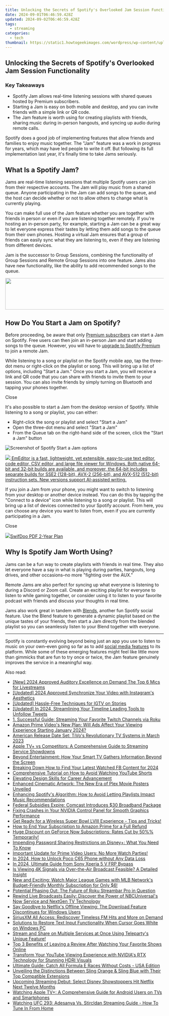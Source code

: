 ```yaml
---
title: Unlocking the Secrets of Spotify's Overlooked Jam Session Functionality
date: 2024-09-01T06:46:59.428Z
updated: 2024-09-02T06:46:59.428Z
tags:
  - streaming
categories:
  - tech
thumbnail: https://static1.howtogeekimages.com/wordpress/wp-content/uploads/2024/07/spotify-jam-1.jpg
---
```


## Unlocking the Secrets of Spotify's Overlooked Jam Session Functionality

### Key Takeaways

* Spotify Jam allows real-time listening sessions with shared queues hosted by Premium subscribers.
* Starting a Jam is easy on both mobile and desktop, and you can invite friends with a simple link or QR code.
* The Jam feature is worth using for creating playlists with friends, sharing music during in-person hangouts, and syncing up audio during remote calls.

 Spotify does a good job of implementing features that allow friends and families to enjoy music together. The "Jam" feature was a work in progress for years, which may have led people to write it off. But following its full implementation last year, it's finally time to take Jams seriously.

##  What Is a Spotify Jam?

 Jams are real-time listening sessions that multiple Spotify users can join from their respective accounts. The Jam will play music from a shared queue. Anyone participating in the Jam can add songs to the queue, and the host can decide whether or not to allow others to change what is currently playing.

 You can make full use of the Jam feature whether you are together with friends in person or even if you are listening together remotely. If you're hosting an in-person party, for example, starting a Jam can be a great way to let everyone express their tastes by letting them add songs to the queue from their own phones. Hosting a virtual Jam ensures that a group of friends can easily sync what they are listening to, even if they are listening from different devices.

 Jam is the successor to Group Sessions, combining the functionality of Group Sessions and Remote Group Sessions into one feature. Jams also have new functionality, like the ability to add recommended songs to the queue.

<!-- affiliate ads begin -->
<a href="https://imp.i110150.net/c/5597632/924299/11305" target="_top" id="924299"><img src="//a.impactradius-go.com/display-ad/11305-924299" border="0" alt="" width="520" height="100"/></a>
<!-- affiliate ads end -->
##  How Do You Start a Jam on Spotify?

 Before proceeding, be aware that only [Premium subscribers](https://tech-renaissance.techidaily.com/unlocking-the-secrets-of-successful-tiktok-duets-for-beginners/) can start a Jam on Spotify. Free users can then join an in-person Jam and start adding songs to the queue. However, you will have to [upgrade to Spotify Premium](https://twitter-videos.techidaily.com/new-in-2024-digital-drama-videoviral-sagas-unfold-online/) to join a remote Jam.

 While listening to a song or playlist on the Spotify mobile app, tap the three-dot menu or right-click on the playlist or song. This will bring up a list of options, including "Start a Jam." Once you start a Jam, you will receive a link and QR code that you can share with friends to invite them to your session. You can also invite friends by simply turning on Bluetooth and tapping your phones together.

Close 

 It's also possible to start a Jam from the desktop version of Spotify. While listening to a song or playlist, you can either:

* Right-click the song or playlist and select "Start a Jam"
* Open the three-dot menu and select "Start a Jam"
* From the Queue tab on the right-hand side of the screen, click the "Start a Jam" button

![Screenshot of Spotify Start a Jam options](https://static1.howtogeekimages.com/wordpress/wp-content/uploads/2024/07/screenshot-of-spotify-start-a-jam-options.png) 

<!-- affiliate ads begin -->
<a href="https://shop.emeditor.com/order/checkout.php?PRODS=4610657&QTY=1&AFFILIATE=108875&CART=1"><img src="https://www.emeditor.com/wp-content/uploads/2024/06/emeditor_chat_ai.png" border="0">
EmEditor is a fast, lightweight, yet extensible, easy-to-use text editor, code editor, CSV editor, and large file viewer for Windows. Both native 64-bit and 32-bit builds are available, and moreover, the 64-bit includes separate builds for SSE2 (128-bit), AVX-2 (256-bit), and AVX-512 (512-bit) instruction sets. New versions support AI-assisted writing.</a>
<!-- affiliate ads end -->
 If you join a Jam from your phone, you might want to switch to listening from your desktop or another device instead. You can do this by tapping the "Connect to a device" icon while listening to a song or playlist. This will bring up a list of devices connected to your Spotify account. From here, you can choose any device you want to listen from, even if you are currently participating in a Jam.

Close 

<!-- affiliate ads begin -->
<a href="https://purchase.swifdoo.com/order/checkout.php?PRODS=40002580&QTY=1&AFFILIATE=108875&CART=1"><img src="https://secure.avangate.com/images/merchant/8b932759a5a04ddb34bf79e3f9072e4b/products/3_Product%20box%20white-1024x1024.png" border="0">SwifDoo PDF 2-Year Plan</a>
<!-- affiliate ads end -->
##  Why Is Spotify Jam Worth Using?

 Jams can be a fun way to create playlists with friends in real time. They also let everyone have a say in what is playing during parties, hangouts, long drives, and other occasions–no more "fighting over the AUX."

 Remote Jams are also perfect for syncing up what everyone is listening to during a Discord or Zoom call. Create an exciting playlist for everyone to listen to while gaming together, or consider using it to listen to your favorite podcast with friends and discuss your thoughts in real time.

 Jams also work great in tandem with [Blends](https://facebook-video-content.techidaily.com/new-in-2024-vimeo-profile-picture-constraints/), another fun Spotify social feature. Use the Blend feature to generate a dynamic playlist based on the unique tastes of your friends, then start a Jam directly from the blended playlist so you can seamlessly listen to your Blend together with everyone.

---

 Spotify is constantly evolving beyond being just an app you use to listen to music on your own–even going so far as to add [social media features](https://apple-account.techidaily.com/how-to-change-credit-card-from-your-iphone-se-2020-apple-id-and-apple-pay-by-drfone-ios/) to its platform. While some of these emerging features might feel like little more than gimmicks that are fun to try once or twice, the Jam feature genuinely improves the service in a meaningful way.

<ins class="adsbygoogle"
     style="display:block"
     data-ad-format="autorelaxed"
     data-ad-client="ca-pub-7571918770474297"
     data-ad-slot="1223367746"></ins>



<ins class="adsbygoogle"
     style="display:block"
     data-ad-client="ca-pub-7571918770474297"
     data-ad-slot="8358498916"
     data-ad-format="auto"
     data-full-width-responsive="true"></ins>

<span class="atpl-alsoreadstyle">Also read:</span>
<div><ul>
<li><a href="https://fox-blue.techidaily.com/new-2024-approved-auditory-excellence-on-demand-the-top-6-mics-for-livestreams/"><u>[New] 2024 Approved  Auditory Excellence on Demand  The Top 6 Mics for Livestreams</u></a></li>
<li><a href="https://instagram-clips.techidaily.com/updated-2024-approved-synchronize-your-video-with-instagrams-aesthetics/"><u>[Updated] 2024 Approved  Synchronize Your Video with Instagram's Aesthetics</u></a></li>
<li><a href="https://instagram-video-files.techidaily.com/updated-hassle-free-techniques-for-igtv-on-stories/"><u>[Updated] Hassle-Free Techniques for IGTV on Stories</u></a></li>
<li><a href="https://twitter-videos.techidaily.com/updated-in-2024-streamlining-your-timeline-leading-tools-to-unfollow-tweets/"><u>[Updated] In 2024, Streamlining Your Timeline  Leading Tools to Unfollow Tweets</u></a></li>
<li><a href="https://media-tips.techidaily.com/1-successful-guide-streaming-your-favorite-twitch-channels-via-roku/"><u>1. Successful Guide: Streaming Your Favorite Twitch Channels via Roku</u></a></li>
<li><a href="https://media-tips.techidaily.com/amazon-prime-videos-new-plan-will-ads-affect-your-viewing-experience-starting-january-2024/"><u>Amazon Prime Video's New Plan: Will Ads Affect Your Viewing Experience Starting January 2024?</u></a></li>
<li><a href="https://media-tips.techidaily.com/american-release-date-set-tivos-revolutionary-tv-systems-in-march-2023/"><u>American Release Date Set: TiVo's Revolutionary TV Systems in March 2023</u></a></li>
<li><a href="https://media-tips.techidaily.com/apple-tvplus-vs-competitors-a-comprehensive-guide-to-streaming-service-showdowns/"><u>Apple TV+ vs Competitors: A Comprehensive Guide to Streaming Service Showdowns</u></a></li>
<li><a href="https://media-tips.techidaily.com/beyond-entertainment-how-your-smart-tv-gathers-information-beyond-the-screen/"><u>Beyond Entertainment: How Your Smart TV Gathers Information Beyond the Screen</u></a></li>
<li><a href="https://facebook-video-content.techidaily.com/breaking-down-how-to-find-your-latest-watched-fb-content-for-2024/"><u>Breaking Down How to Find Your Latest Watched FB Content for 2024</u></a></li>
<li><a href="https://media-tips.techidaily.com/comprehensive-tutorial-on-how-to-avoid-watching-youtube-shorts/"><u>Comprehensive Tutorial on How to Avoid Watching YouTube Shorts</u></a></li>
<li><a href="https://extra-information.techidaily.com/elevating-design-skills-for-career-advancement/"><u>Elevating Design Skills for Career Advancement</u></a></li>
<li><a href="https://media-tips.techidaily.com/enhanced-cinematic-artwork-the-new-era-of-plex-movie-posters-unveiled/"><u>Enhanced Cinematic Artwork: The New Era of Plex Movie Posters Unveiled</u></a></li>
<li><a href="https://media-tips.techidaily.com/enhancing-spotifys-algorithm-how-to-avoid-letting-playlists-impact-music-recommendations/"><u>Enhancing Spotify's Algorithm: How to Avoid Letting Playlists Impact Music Recommendations</u></a></li>
<li><a href="https://media-tips.techidaily.com/federal-subsidies-expire-comcast-introduces-30-broadband-package/"><u>Federal Subsidies Expire: Comcast Introduces $30 Broadband Package</u></a></li>
<li><a href="https://win-able.techidaily.com/fixing-crashes-in-your-nvidia-control-panel-for-smooth-graphics-performance/"><u>Fixing Crashes in Your NVIDIA Control Panel for Smooth Graphics Performance</u></a></li>
<li><a href="https://media-tips.techidaily.com/get-ready-for-a-wireless-super-bowl-lviii-experience-tips-and-tricks/"><u>Get Ready for a Wireless Super Bowl LVIII Experience - Tips and Tricks!</u></a></li>
<li><a href="https://media-tips.techidaily.com/how-to-end-your-subscription-to-amazon-prime-for-a-full-refund/"><u>How to End Your Subscription to Amazon Prime for a Full Refund</u></a></li>
<li><a href="https://media-tips.techidaily.com/huge-discount-on-geforce-now-subscriptions-rates-cut-by-50-temporarily/"><u>Huge Discount on GeForce Now Subscriptions: Rates Cut by 50%% Temporarily!</u></a></li>
<li><a href="https://media-tips.techidaily.com/impending-password-sharing-restrictions-on-disneyplus-what-you-need-to-know/"><u>Impending Password Sharing Restrictions on Disney+: What You Need To Know</u></a></li>
<li><a href="https://media-tips.techidaily.com/important-update-for-prime-video-users-no-more-watch-parties/"><u>Important Update for Prime Video Users: No More Watch Parties!</u></a></li>
<li><a href="https://easy-unlock-android.techidaily.com/in-2024-how-to-unlock-poco-c65-phone-without-any-data-loss-by-drfone-android/"><u>In 2024, How to Unlock Poco C65 Phone without Any Data Loss</u></a></li>
<li><a href="https://android-frp.techidaily.com/in-2024-ultimate-guide-from-sony-xperia-5-v-frp-bypass-by-drfone-android/"><u>In 2024, Ultimate Guide from Sony Xperia 5 V FRP Bypass</u></a></li>
<li><a href="https://media-tips.techidaily.com/is-viewing-4k-signals-via-over-the-air-broadcast-feasible-a-detailed-insight/"><u>Is Viewing 4K Signals via Over-the-Air Broadcast Feasible? A Detailed Insight</u></a></li>
<li><a href="https://media-tips.techidaily.com/new-and-exciting-watch-major-league-games-with-mlb-networks-budget-friendly-monthly-subscription-for-only-6/"><u>New and Exciting: Watch Major League Games with MLB Network's Budget-Friendly Monthly Subscription for Only $6!</u></a></li>
<li><a href="https://media-tips.techidaily.com/potential-phasing-out-the-future-of-roku-streambar-pro-in-question/"><u>Potential Phasing Out: The Future of Roku Streambar Pro in Question</u></a></li>
<li><a href="https://media-tips.techidaily.com/rewind-live-broadcasts-easily-discover-the-power-of-nbcuniversals-now-service-and-nextgen-tv-technology/"><u>Rewind Live Broadcasts Easily: Discover the Power of NBCUniversal's Now Service and NextGen TV Technology</u></a></li>
<li><a href="https://media-tips.techidaily.com/say-goodbye-to-netflixs-offline-viewing-the-download-feature-discontinues-for-windows-users/"><u>Say Goodbye to Netflix's Offline Viewing: The Download Feature Discontinues for Windows Users</u></a></li>
<li><a href="https://media-tips.techidaily.com/siriusxm-all-access-rediscover-timeless-fm-hits-and-more-on-demand/"><u>SiriusXM All Access: Rediscover Timeless FM Hits and More on Demand</u></a></li>
<li><a href="https://techtrends.techidaily.com/solutions-to-restore-text-input-functionality-when-cursor-goes-white-on-windows-pc/"><u>Solutions to Restore Text Input Functionality When Cursor Goes White on Windows PC</u></a></li>
<li><a href="https://media-tips.techidaily.com/stream-and-share-on-multiple-services-at-once-using-telepartys-unique-feature/"><u>Stream and Share on Multiple Services at Once Using Teleparty's Unique Feature!</u></a></li>
<li><a href="https://media-tips.techidaily.com/top-3-benefits-of-leaving-a-review-after-watching-your-favorite-shows-online/"><u>Top 3 Benefits of Leaving a Review After Watching Your Favorite Shows Online</u></a></li>
<li><a href="https://media-tips.techidaily.com/transform-your-youtube-viewing-experience-with-nvidias-rtx-technology-for-stunning-hdri-visuals/"><u>Transform Your YouTube Viewing Experience with NVIDIA's RTX Technology for Stunning HDRI Visuals</u></a></li>
<li><a href="https://media-tips.techidaily.com/ultimate-guide-catch-all-formula-e-races-without-costs-usa-edition/"><u>Ultimate Guide: Catch All Formula E Races Without Costs - USA Edition</u></a></li>
<li><a href="https://media-tips.techidaily.com/unveiling-the-distinctions-between-sling-orange-and-sling-blue-with-their-top-compatible-extensions/"><u>Unveiling the Distinctions Between Sling Orange & Sling Blue with Their Top Compatible Extensions</u></a></li>
<li><a href="https://media-tips.techidaily.com/upcoming-streaming-debut-select-disney-showstoppers-hit-netflix-next-twelve-months/"><u>Upcoming Streaming Debut: Select Disney Showstoppers Hit Netflix Next Twelve Months</u></a></li>
<li><a href="https://media-tips.techidaily.com/watching-apple-tvplus-a-comprehensive-guide-for-android-users-on-tvs-and-smartphones/"><u>Watching Apple TV+: A Comprehensive Guide for Android Users on TVs and Smartphones</u></a></li>
<li><a href="https://media-tips.techidaily.com/watching-ufc-293-adesanya-vs-stircldan-streaming-guide-how-to-tune-in-from-home/"><u>Watching UFC 293: Adesanya Vs. Stircldan Streaming Guide - How To Tune In From Home</u></a></li>
</ul></div>
